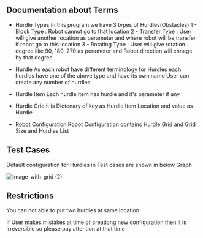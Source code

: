 ## Documentation about Terms

- Hurdle Types 
    In this program we have 3 types of Hurdles(Obstacles)
    1 - Block Type : Robot cannot go to that location
    2 - Transfer Type : User will give another location as perameter and where robot will be transfer if robot go to this location
    3 - Rotating Type : User will give rotation degree like 90, 180, 270 as perameter and Robot direction will chnage by that degree

- Hurdle 
    As each robot have different terminology for Hurdles each hurdles have one of the above type and have its own name
    User can create any number of hurdles

- Hurdle Item
    Each hurdle item has hurdle and it's parameter if any

- Hurdle Grid
    it is Dictonary of key as Hurdle Item Location and value as Hurdle

- Robot Configuration
    Robot Configuration contains Hurdle Grid and Grid Size and Hurdles List

## Test Cases
Default configuration for Hurdles in Test cases are shown in below Graph

![image_with_grid (2)](https://github.com/user-attachments/assets/2500298e-af5d-45c2-9ce2-b4fc6e10dd87)


## Restrictions
You can not able to put two hurdles at same location

If User makes mistakes at time of creationg new configuration then it is irreversible so please pay attention at that time
